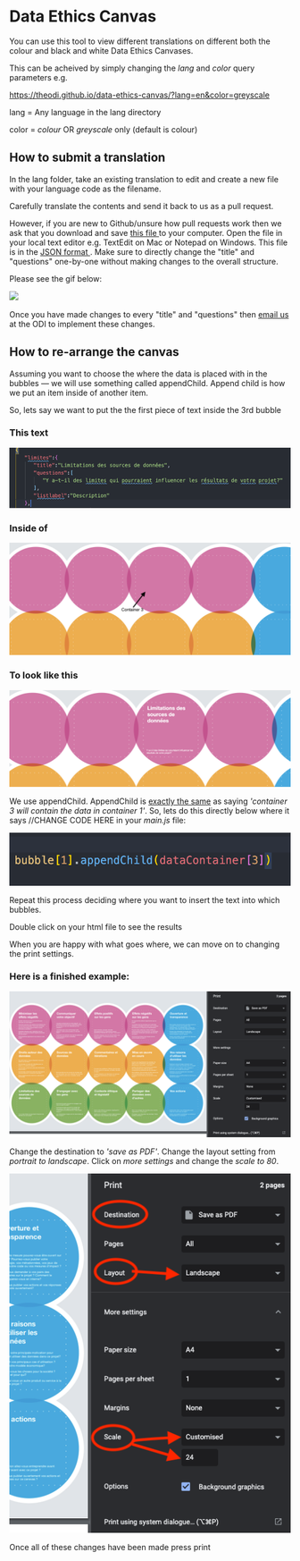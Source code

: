 # Data Ethics Canvas

You can use this tool to view different translations on different both the colour and black and white Data Ethics Canvases.

This can be acheived by simply changing the *lang* and *color* query parameters e.g.

https://theodi.github.io/data-ethics-canvas/?lang=en&color=greyscale

lang = Any language in the lang directory

color = *colour* OR *greyscale* only (default is colour)

## How to submit a translation

In the lang folder, take an existing translation to edit and create a new file with your language code as the filename.

Carefully translate the contents and send it back to us as a pull request.

However, if you are new to Github/unsure how pull requests work then we ask that you download and save <a href="https://raw.githubusercontent.com/theodi/data-ethics-canvas/master/lang/translateMe.json"> this file </a> to your computer. Open the file in your local text editor e.g. TextEdit on Mac or Notepad on Windows. This file is in the <a href="https://developer.mozilla.org/en-US/docs/Learn/JavaScript/Objects/JSON"> JSON format </a>. Make sure to directly change the "title" and "questions" one-by-one without making changes to the overall structure. 

Please see the gif below:

<img src="./InstructionAssets/JSON-Example.gif"/>

Once you have made changes to every "title" and "questions" then <a href="mailto:jack.schofield@theodi.org"> email us </a> at the ODI to implement these changes.

## How to re-arrange the canvas

Assuming you want to choose the where the data is placed with in the bubbles — we will use something called appendChild. Append child is how we put an item inside of another item.

So, lets say we want to put the the first piece of text inside the 3rd bubble

### This text

<img src="./InstructionAssets/Untitled 4.png"/>

### Inside of 

<img src="./InstructionAssets/Screenshot_2021-06-03_at_10.23.04.png"/>

### To look like this

<img src="./InstructionAssets/Untitled 5.png"/>

We use appendChild. AppendChild is <u>exactly the same</u> as saying *'container 3 will contain the data in container 1'*. So, lets do this directly below where it says //CHANGE CODE HERE in your *main.js* file: 

<img src="./InstructionAssets/Untitled 6.png"/>

Repeat this process deciding where you want to insert the text into which bubbles. 

Double click on your html file to see the results

When you are happy with what goes where, we can move on to changing the print settings.

### Here is a finished example:

<img src="./InstructionAssets/Untitled 7.png"/>

Change the destination to *'save as PDF'*. Change the layout setting from *portrait to landscape*. Click on *more settings* and change the *scale to 80*.

<img src="./InstructionAssets/Untitled 8.png"/>

Once all of these changes have been made press print
